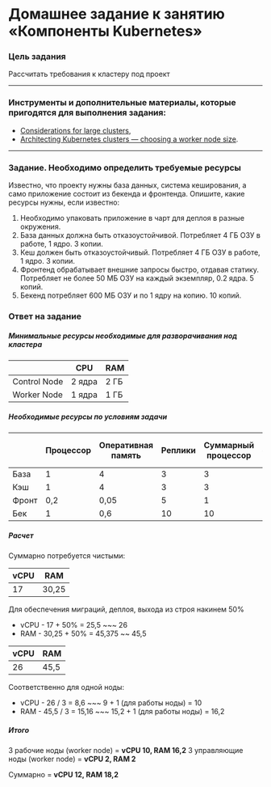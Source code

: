 # Домашнее задание к занятию «Компоненты Kubernetes»

### Цель задания

Рассчитать требования к кластеру под проект

------

### Инструменты и дополнительные материалы, которые пригодятся для выполнения задания:

- [Considerations for large clusters](https://kubernetes.io/docs/setup/best-practices/cluster-large/),
- [Architecting Kubernetes clusters — choosing a worker node size](https://learnk8s.io/kubernetes-node-size).

------

### Задание. Необходимо определить требуемые ресурсы
Известно, что проекту нужны база данных, система кеширования, а само приложение состоит из бекенда и фронтенда. Опишите, какие ресурсы нужны, если известно:

1. Необходимо упаковать приложение в чарт для деплоя в разные окружения. 
2. База данных должна быть отказоустойчивой. Потребляет 4 ГБ ОЗУ в работе, 1 ядро. 3 копии. 
3. Кеш должен быть отказоустойчивый. Потребляет 4 ГБ ОЗУ в работе, 1 ядро. 3 копии. 
4. Фронтенд обрабатывает внешние запросы быстро, отдавая статику. Потребляет не более 50 МБ ОЗУ на каждый экземпляр, 0.2 ядра. 5 копий. 
5. Бекенд потребляет 600 МБ ОЗУ и по 1 ядру на копию. 10 копий.

### Ответ на задание

##### Минимальные ресурсы необходимые для разворачивания нод кластера

|              | CPU       | RAM      | 
|--------------| --------- | -------- | 
| Control Node |   2 ядра  |     2 ГБ | 
| Worker Node  |   1 ядра  |     1 ГБ | 

##### Необходимые ресурсы по условиям задачи

|          | Процессор | Оперативная память   | Реплики | Суммарный процессор | Суммарная оперативная память  |
|----------|-----------|----------------------|---------|---------------------|-------------------------------|
| База     | 1         | 4                    | 3       | 3                   | 12                            |
| Кэш      | 1         | 4                    | 3       | 3                   | 12                            |
| Фронт    | 0,2       | 0,05                 | 5       | 1                   | 0,25                          |
| Бек      | 1         | 0,6                  | 10      | 10                  | 6                             |

##### Расчет

Суммарно потребуется чистыми:

| vCPU  | RAM |
|-------|-----|
| 17    |30,25|

Для обеспечения миграций, деплоя, выхода из строя накинем 50%

* vCPU - 17 + 50% = 25,5 ~~~ 26
* RAM - 30,25 + 50% = 45,375 ~~ 45,5

| vCPU  | RAM |
|-------|-----|
| 26    |45,5 |

Соответственно для одной ноды:

* vCPU - 26 / 3 = 8,6 ~~~ 9 + 1 (для работы ноды) = 10
* RAM - 45,5 / 3 = 15,16 ~~~ 15,2 + 1 (для работы ноды) = 16,2

##### Итого

3 рабочие ноды (worker node) = **vCPU 10, RAM 16,2**
3 управляющие ноды (worker node) = **vCPU 2, RAM 2**

Суммарно = **vCPU 12, RAM 18,2**